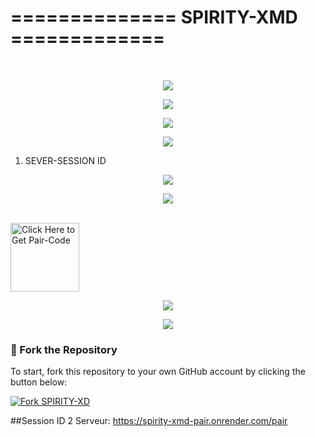 # ============== SPIRITY-XMD ============= 
 <br/>
</div>
<p align="center">
  <img src="https://i.imgur.com/LyHic3i.gif" />
</p>

<p align="center">
  <img src="https://files.catbox.moe/zmhz85.jpg" />
</p>

<p align="center">
  <img src="https://i.imgur.com/LyHic3i.gif" />
</p>
<p align="center">
  <img src="https://i.imgur.com/LyHic3i.gif" />
</p>

1. SEVER-SESSION ID
   <br/>
   
<p align="center">
  <img src="https://i.imgur.com/LyHic3i.gif" />
</p>

<p align="center">
  <img src="https://i.imgur.com/LyHic3i.gif" />
</p>
   <br/>
<a href="https://spirity-xmd-pair.onrender.com/pair"><img src="https://img.shields.io/badge/SESSION_ID-blue" alt="Click Here to Get Pair-Code" width="110"></a>


<p align="center">
  <img src="https://i.imgur.com/LyHic3i.gif" />
</p>
<p align="center">
  <img src="https://i.imgur.com/LyHic3i.gif" />
</p>


### 🚀 Fork the Repository

To start, fork this repository to your own GitHub account by clicking the button below:

<a href="https://github.com/DARKMAN226/SPIRITY-XMD/fork"><img src="https://img.shields.io/github/forks/DARKMAN226/SPIRITY-XMD?style=for-the-badge&logo=github&color=4c1&label=Fork%20SPIRITY-XMD" alt="Fork SPIRITY-XD" /></a>

##Session ID 2 Serveur: https://spirity-xmd-pair.onrender.com/pair
